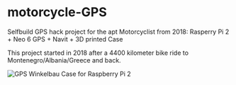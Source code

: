 # motorcycle-GPS
Selfbuild GPS hack project for the apt Motorcyclist from 2018: Rasperry Pi 2 + Neo 6 GPS + Navit + 3D printed Case

This project started in 2018 after a 4400 kilometer bike ride to Montenegro/Albania/Greece and back.

![GPS Winkelbau Case for Raspberry Pi 2](https://github.com/zeppel13/motorcycle-GPS/winkelbau.png)
